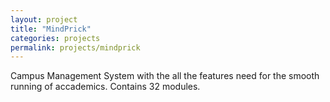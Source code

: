 ```yaml
---
layout: project
title: "MindPrick"
categories: projects
permalink: projects/mindprick
---
```


Campus Management System with the all the features need for the smooth running of accademics. Contains 32 modules. 
<!--more-->
